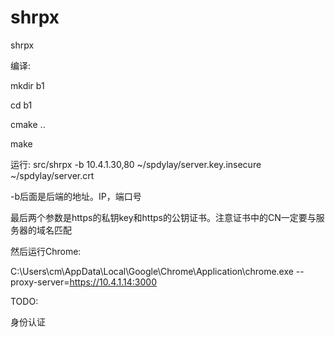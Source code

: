 shrpx
=====

shrpx


编译:

mkdir b1

cd b1

cmake ..

make

运行:
src/shrpx -b 10.4.1.30,80 ~/spdylay/server.key.insecure ~/spdylay/server.crt 

-b后面是后端的地址。IP，端口号

最后两个参数是https的私钥key和https的公钥证书。注意证书中的CN一定要与服务器的域名匹配


然后运行Chrome:

C:\Users\cm\AppData\Local\Google\Chrome\Application\chrome.exe --proxy-server=https://10.4.1.14:3000


TODO: 
<p>身份认证</p>

